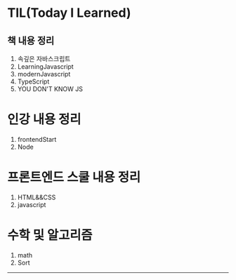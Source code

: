 # TIL(Today I Learned)

## 책 내용 정리

1. 속깊은 자바스크립트
1. LearningJavascript
1. modernJavascript
1. TypeScript
1. YOU DON'T KNOW JS

# 인강 내용 정리

1. frontendStart
1. Node

# 프론트엔드 스쿨 내용 정리

1. HTML&&CSS
1. javascript

# 수학 및 알고리즘

1. math
1. Sort

- - - 



